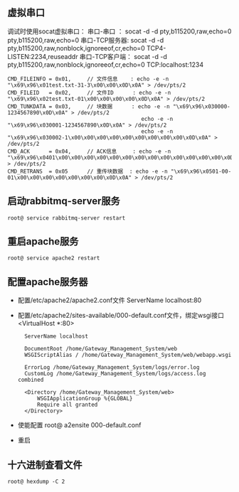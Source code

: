 ## 虚拟串口
调试时使用socat虚拟串口：
    串口-串口    ：  socat -d -d pty,b115200,raw,echo=0 pty,b115200,raw,echo=0
    串口-TCP服务器:  socat -d -d pty,b115200,raw,nonblock,ignoreeof,cr,echo=0 TCP4-LISTEN:2234,reuseaddr
    串口-TCP客户端： socat -d -d pty,b115200,raw,nonblock,ignoreeof,cr,echo=0  TCP:localhost:1234

    CMD_FILEINFO = 0x01,     // 文件信息    : echo -e -n "\x69\x96\x01test.txt-31-3\x00\x00\x0D\x0A" > /dev/pts/2
    CMD_FILEID   = 0x02,     // 文件ID      : echo -e -n "\x69\x96\x02test.txt-01\x00\x00\x00\x00\x0D\x0A" > /dev/pts/2
    CMD_TUNKDATA = 0x03,     // 块数据      : echo -e -n "\x69\x96\x030000-1234567890\x0D\x0A" > /dev/pts/2
                                              echo -e -n "\x69\x96\x030001-1234567890\x0D\x0A" > /dev/pts/2
                                              echo -e -n "\x69\x96\x030002-1\x00\x00\x00\x00\x00\x00\x00\x00\x00\x0D\x0A" > /dev/pts/2
    CMD_ACK      = 0x04,     // ACK信息     : echo -e -n "\x69\x96\x0401\x00\x00\x00\x00\x00\x00\x00\x00\x00\x00\x00\x00\x00\x0D\x0A" > /dev/pts/2
    CMD_RETRANS  = 0x05      // 重传块数据  : echo -e -n "\x69\x96\x0501-00-01\x00\x00\x00\x00\x00\x00\x00\x0D\x0A" > /dev/pts/2

## 启动rabbitmq-server服务
    root@ service rabbitmq-server restart

## 重启apache服务
    root@ service apache2 restart

## 配置apache服务器
* 配置/etc/apache2/apache2.conf文件
    ServerName localhost:80
* 配置/etc/apache2/sites-available/000-default.conf文件，绑定wsgi接口
    <VirtualHost *:80>

        ServerName localhost

        DocumentRoot /home/Gateway_Management_System/web
        WSGIScriptAlias / /home/Gateway_Management_System/web/webapp.wsgi

        ErrorLog /home/Gateway_Management_System/logs/error.log
        CustomLog /home/Gateway_Management_System/logs/access.log combined

        <Directory /home/Gateway_Management_System/web>
            WSGIApplicationGroup %{GLOBAL}
            Require all granted
        </Directory>

    </VirtualHost>
* 使能配置 root@ a2ensite 000-default.conf 
* 重启

## 十六进制查看文件
    root@ hexdump -C 2
